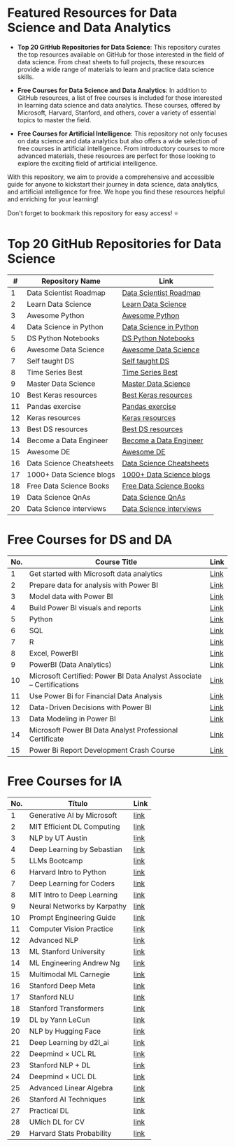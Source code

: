 # Featured Resources for Data Science and Data Analytics

- **Top 20 GitHub Repositories for Data Science**: This repository curates the top resources available on GitHub for those interested in the field of data science. From cheat sheets to full projects, these resources provide a wide range of materials to learn and practice data science skills.

- **Free Courses for Data Science and Data Analytics**: In addition to GitHub resources, a list of free courses is included for those interested in learning data science and data analytics. These courses, offered by Microsoft, Harvard, Stanford, and others, cover a variety of essential topics to master the field.

- **Free Courses for Artificial Intelligence**: This repository not only focuses on data science and data analytics but also offers a wide selection of free courses in artificial intelligence. From introductory courses to more advanced materials, these resources are perfect for those looking to explore the exciting field of artificial intelligence.

With this repository, we aim to provide a comprehensive and accessible guide for anyone to kickstart their journey in data science, data analytics, and artificial intelligence for free. We hope you find these resources helpful and enriching for your learning!


Don't forget to bookmark this repository for easy access! ⭐️


# Top 20 GitHub Repositories for Data Science
| #   | Repository Name               | Link                                     |
| --- | ----------------------------- | ---------------------------------------- |
| 1   | Data Scientist Roadmap       | [Data Scientist Roadmap](https://github.com/MrMimic/data-scientist-roadmap) |
| 2   | Learn Data Science           | [Learn Data Science](https://github.com/nborwankar/LearnDataScience) |
| 3   | Awesome Python               | [Awesome Python](https://github.com/vinta/awesome-python) |
| 4   | Data Science in Python       | [Data Science in Python](https://github.com/r0f1/datascience) |
| 5   | DS Python Notebooks          | [DS Python Notebooks](https://github.com/donnemartin/data-science-ipython-notebooks) |
| 6   | Awesome Data Science         | [Awesome Data Science](https://github.com/academic/awesome-datascience) |
| 7   | Self taught DS               | [Self taught DS](https://github.com/ossu/data-science) |
| 8   | Time Series Best             | [Time Series Best](https://microsoft.github.io/forecasting/) |
| 9   | Master Data Science          | [Master Data Science](https://github.com/datasciencemasters/go) |
| 10  | Best Keras resources         | [Best Keras resources](https://github.com/fchollet/keras-resources) |
| 11  | Pandas exercise              | [Pandas exercise](https://github.com/guipsamora/pandas_exercises) |
| 12  | Keras resources              | [Keras resources](https://github.com/fchollet/keras-resources) |
| 13  | Best DS resources            | [Best DS resources](https://github.com/Mohitkr95/Best-Data-Science-Resources) |
| 14  | Become a Data Engineer       | [Become a Data Engineer](https://github.com/adilkhash/Data-Engineering-HowTo) |
| 15  | Awesome DE                   | [Awesome DE](https://github.com/igorbarinov/awesome-data-engineering) |
| 16  | Data Science Cheatsheets     | [Data Science Cheatsheets](https://github.com/FavioVazquez/ds-cheatsheets) |
| 17  | 1000+ Data Science blogs     | [1000+ Data Science blogs](https://github.com/rushter/data-science-blogs) |
| 18  | Free Data Science Books      | [Free Data Science Books](https://github.com/chaconnewu/free-data-science-books) |
| 19  | Data Science QnAs            | [Data Science QnAs](https://github.com/jayinai/data-science-question-answer) |
| 20  | Data Science interviews      | [Data Science interviews](https://github.com/alexeygrigorev/data-science-interviews) |

# Free Courses for DS and DA

| No. | Course Title                                       | Link                                                                                         |
|-----|----------------------------------------------------|----------------------------------------------------------------------------------------------|
| 1   | Get started with Microsoft data analytics         | [Link](https://learn.microsoft.com/en-us/training/paths/data-analytics-microsoft/)          |
| 2   | Prepare data for analysis with Power BI           | [Link](https://learn.microsoft.com/en-us/training/paths/prepare-data-power-bi/)             |
| 3   | Model data with Power BI                          | [Link](https://learn.microsoft.com/en-us/training/paths/model-data-power-bi/)                |
| 4   | Build Power BI visuals and reports                | [Link](https://learn.microsoft.com/en-us/training/paths/build-power-bi-visuals-reports/)     |
| 5   | Python                                             | [Link](https://cs50.harvard.edu/python/2022/)                                                 |
| 6   | SQL                                                | [Link](https://online.stanford.edu/courses/soe-ydatabases0005-databases-relational-databases-and-sql) |
| 7   | R                                                  | [Link](https://cognitiveclass.ai/courses/r-101)                                                |
| 8   | Excel, PowerBI                                    | [Link](https://learn.microsoft.com/en-in/training/paths/modern-analytics/)                    |
| 9   | PowerBI (Data Analytics)                          | [Link](https://learn.microsoft.com/en-in/collections/m14nt4rdwnwp04)                           |
| 10  | Microsoft Certified: Power BI Data Analyst Associate – Certifications | [Link](https://learn.microsoft.com/en-us/credentials/certifications/power-bi-data-analyst-associate/) |
| 11  | Use Power Bi for Financial Data Analysis          | [Link](https://www.coursera.org/projects/use-power-bi-for-financial-data-analysis-project)    |
| 12  | Data-Driven Decisions with Power BI               | [Link](https://www.coursera.org/learn/data-driven-decisions-with-power-bi)                    |
| 13  | Data Modeling in Power BI                         | [Link](https://www.coursera.org/learn/data-modeling-in-power-bi)                               |
| 14  | Microsoft Power BI Data Analyst Professional Certificate | [Link](https://www.coursera.org/professional-certificates/microsoft-power-bi-data-analyst) |
| 15  | Power Bi Report Development Crash Course          | [Link](https://www.coursera.org/projects/powerbi-report-development-crash-course-wdnos)      |

# Free Courses for IA

| No. | Título                           | Link                                                                                                |
|-----|----------------------------------|-----------------------------------------------------------------------------------------------------|
| 1   | Generative AI by Microsoft       | [link](https://github.com/microsoft/generative-ai-for-beginners)                                    |
| 2   | MIT Efficient DL Computing       | [link](https://www.youtube.com/playlist?list=PL80kAHvQbh-pT4lCkDT53zT8DKmhE0idB)                   |
| 3   | NLP by UT Austin                 | [link](https://www.youtube.com/playlist?list=PLofp2YXfp7TZZ5c7HEChs0_wfEfewLDs7)                    |
| 4   | Deep Learning by Sebastian       | [link](https://lightning.ai/courses/deep-learning-fundamentals/)                                      |
| 5   | LLMs Bootcamp                    | [link](https://www.youtube.com/playlist?list=PL1T8fO7ArWleyIqOy37OVXsP4hFXymdOZ)                     |
| 6   | Harvard Intro to Python          | [link](https://www.youtube.com/watch?si=NWbO6Fk3fUJLMGNR&v=nLRL_NcnK-4&feature=youtu.be)            |
| 7   | Deep Learning for Coders         | [link](https://course.fast.ai/Lessons/part2.html)                                                     |
| 8   | MIT Intro to Deep Learning       | [link](https://www.youtube.com/playlist?list=PLtBw6njQRU-rwp5__7C0oIVt26ZgjG9NI)                     |
| 9   | Neural Networks by Karpathy      | [link](https://www.youtube.com/playlist?list=PLtBw6njQRU-rwp5__7C0oIVt26ZgjG9NI)                     |
| 10  | Prompt Engineering Guide         | [link](https://www.promptingguide.ai/)                                                               |
| 11  | Computer Vision Practice         | [link](https://www.youtube.com/playlist?list=PLZCA39VpuaZajiCtgDDwU8ghchtqx347R)                      |
| 12  | Advanced NLP                     | [link](https://lnkd.in/e_EFSxJP)                                                                     |
| 13  | ML Stanford University           | [link](https://www.youtube.com/playlist?list=PLoROMvodv4rNyWOpJg_Yh4NSqI4Z4vOYy)                     |
| 14  | ML Engineering Andrew Ng         | [link](https://www.youtube.com/playlist?list=PLkDaE6sCZn6GMoA0wbpJLi3t34Gd8l0aK)                     |
| 15  | Multimodal ML Carnegie           | [link](https://www.youtube.com/playlist?list=PL-Fhd_vrvisNM7pbbevXKAbT_Xmub37fA)                     |
| 16  | Stanford Deep Meta               | [link](https://www.youtube.com/playlist?list=PLoROMvodv4rNjRoawgt72BBNwL2V7doGI)                     |
| 17  | Stanford NLU                     | [link](https://www.youtube.com/playlist?list=PLoROMvodv4rPt5D0zs3YhbWSZA8Q_DyiJ)                     |
| 18  | Stanford Transformers            | [link](https://www.youtube.com/playlist?list=PLoROMvodv4rNiJRchCzutFw5ItR_Z27CM)                     |
| 19  | DL by Yann LeCun                 | [link](https://www.youtube.com/playlist?list=PLLHTzKZzVU9e6xUfG10TkTWApKSZCzuBI)                     |
| 20  | NLP by Hugging Face              | [link](https://huggingface.co/learn/nlp-course/chapter1/1)                                            |
| 21  | Deep Learning by d2l_ai          | [link](https://d2l.ai/index.html)                                                                    |
| 22  | Deepmind × UCL RL                | [link](https://www.youtube.com/playlist?list=PLqYmG7hTraZDVH599EItlEWsUOsJbAodm)                     |
| 23  | Stanford NLP + DL                | [link](https://www.youtube.com/playlist?list=PLoROMvodv4rOSH4v6133s9LFPRHjEmbmJ)                     |
| 24  | Deepmind × UCL DL                | [link](https://www.youtube.com/playlist?list=PLqYmG7hTraZCDxZ44o4p3N5Anz3lLRVZF)                     |
| 25  | Advanced Linear Algebra          | [link](https://www.cs.utexas.edu/users/flame/laff/alaff/ALAFF.html)                                  |
| 26  | Stanford AI Techniques           | [link](https://www.youtube.com/playlist?list=PLoROMvodv4rO1NB9TD4iUZ3qghGEGtqNX)                     |
| 27  | Practical DL                     | [link](https://www.youtube.com/playlist?list=PLfYUBJiXbdtSvpQjSnJJ_PmDQB_VyT5iU)                     |
| 28  | UMich DL for CV                  | [link](https://www.youtube.com/playlist?list=PL5-TkQAfAZFbzxjBHtzdVCWE0Zbhomg7r)                     |
| 29  | Harvard Stats Probability        | [link](https://www.youtube.com/playlist?list=PL2SOU6wwxB0uwwH80KTQ6ht66KWxbzTIo)                     |


